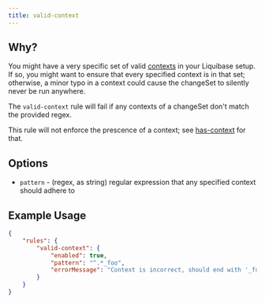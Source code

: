 ```yaml
---
title: valid-context
---
```


## Why?

You might have a very specific set of valid [contexts](https://www.liquibase.org/documentation/contexts.html) in your Liquibase setup. If so, you might want to ensure that every specified context is in that set; otherwise, a minor typo in a context could cause the changeSet to silently never be run anywhere.

The `valid-context` rule will fail if any contexts of a changeSet don't match the provided regex.

This rule will not enforce the prescence of a context; see [has-context](docs/rules/has-context.md) for that.

## Options

- `pattern` - (regex, as string) regular expression that any specified context should adhere to

## Example Usage

```json
{
    "rules": {
        "valid-context": {
            "enabled": true,
            "pattern": "^.*_foo",
            "errorMessage": "Context is incorrect, should end with '_foo'"
        }
    }
}
``` 
